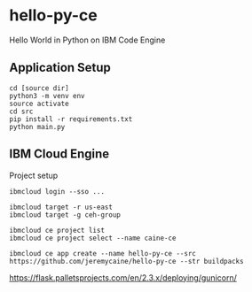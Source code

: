 # hello-py-ce
Hello World in Python on IBM Code Engine

## Application Setup

```
cd [source dir]
python3 -m venv env
source activate
cd src
pip install -r requirements.txt
python main.py
```

## IBM Cloud Engine
Project setup
```
ibmcloud login --sso ...

ibmcloud target -r us-east
ibmcloud target -g ceh-group

ibmcloud ce project list
ibmcloud ce project select --name caine-ce

ibmcloud ce app create --name hello-py-ce --src https://github.com/jeremycaine/hello-py-ce --str buildpacks
```

https://flask.palletsprojects.com/en/2.3.x/deploying/gunicorn/

